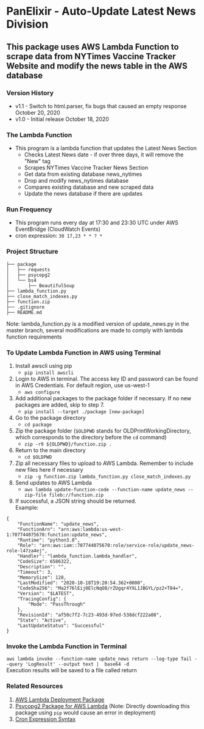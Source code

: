 # PanElixir - Auto-Update Latest News Division
## This package uses AWS Lambda Function to scrape data from NYTimes Vaccine Tracker Website and modify the news table in the AWS database

### Version History
- v1.1 - Switch to html.parser, fix bugs that caused an empty response October 20, 2020
- v1.0 - Initial release October 18, 2020

### The Lambda Function
- This program is a lambda function that updates the Latest News Section
    - Checks Latest News date - if over three days, it will remove the "New" tag
    - Scrapes NYTimes Vaccine Tracker News Section
    - Get data from existing database news_nytimes
    - Drop and modify news_nytimes database
    - Compares existing database and new scraped data
    - Update the news database if there are updates

### Run Frequency
- This program runs every day at 17:30 and 23:30 UTC under AWS EventBridge (CloudWatch Events)
- cron expression: `30 17,23 * * ? *`

### Project Structure
```
├── package
│   ├── requests
│   ├── psycopg2
│   └── bs4
│       ├── BeautifulSoup
├── lambda_function.py
├── close_match_indexes.py
├── function.zip
├── .gitignore
├── README.md
```
Note: lambda_function.py is a modified version of update_news.py 
in the master branch, several modifications are made to comply with
lambda function requirements

### To Update Lambda Function in AWS using Terminal
1. Install awscli using pip 
    + `pip install awscli`
2. Login to AWS in terminal. The access key ID and password can be found in AWS Credentials. For default region, use us-west-1
    + `aws configure`
3. Add additional packages to the package folder if necessary. If no new packages are added, skip to step 7.
    + `pip install --target ./package [new-package]`
4. Go to the package directory
    + `cd package`
5. Zip the package folder (`$OLDPWD` stands for OLDPrintWorkingDirectory, which corresponds to the directory before the `cd` command)
    + `zip -r9 ${OLDPWD}/function.zip .`
6. Return to the main directory
    + `cd $OLDPWD`
7. Zip all necessary files to upload to AWS Lambda. Remember to include new files here if necessary
    + `zip -g function.zip lambda_function.py close_match_indexes.py`
8. Send updates to AWS Lambda
    + `aws lambda update-function-code --function-name update_news --zip-file fileb://function.zip`
9. If successful, a JSON string should be returned. <br>
Example: 
```
{
    "FunctionName": "update_news",
    "FunctionArn": "arn:aws:lambda:us-west-1:707744075670:function:update_news",
    "Runtime": "python3.8",
    "Role": "arn:aws:iam::707744075670:role/service-role/update_news-role-l47za4ej",
    "Handler": "lambda_function.lambda_handler",
    "CodeSize": 6586322,
    "Description": "",
    "Timeout": 3,
    "MemorySize": 128,
    "LastModified": "2020-10-18T19:20:54.362+0000",
    "CodeSha256": "Ma2f76lEij0ElcNqO8/rZUgqr4YXL1JBGYL/pz2+T84=",
    "Version": "$LATEST",
    "TracingConfig": {
        "Mode": "PassThrough"
    },
    "RevisionId": "af50c7f2-7c23-493d-97ed-538dcf222a08",
    "State": "Active",
    "LastUpdateStatus": "Successful"
}
```
### Invoke the Lambda Function in Terminal
`aws lambda invoke --function-name update_news return --log-type Tail --query 'LogResult' --output text |  base64 -d`<br>
Execution results will be saved to a file called return

### Related Resources
1. [AWS Lambda Deployment Package](https://docs.aws.amazon.com/lambda/latest/dg/python-package.html)
2. [Psycopg2 Package for AWS Lambda](https://github.com/jkehler/awslambda-psycopg2) (Note: Directly downloading this package using `pip` would cause an error in deployment)
3. [Cron Expression Syntax](https://docs.aws.amazon.com/AmazonCloudWatch/latest/events/ScheduledEvents.html)

